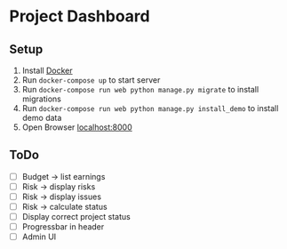 # Project Dashboard

## Setup
1. Install [Docker](https://www.docker.com)
2. Run `docker-compose up` to start server
3. Run `docker-compose run web python manage.py migrate` to install migrations
4. Run `docker-compose run web python manage.py install_demo` to install demo data
5. Open Browser [localhost:8000](http://localhost:8000)


## ToDo

- [ ] Budget -> list earnings
- [ ] Risk -> display risks
- [ ] Risk -> display issues
- [ ] Risk -> calculate status
- [ ] Display correct project status
- [ ] Progressbar in header
- [ ] Admin UI
